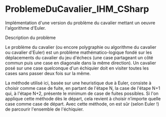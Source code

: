 # ProblemeDuCavalier_IHM_CSharp
Implémentation d'une version du problème du cavalier mettant un oeuvre l'algorithme d'Euler.

Description du problème

Le problème du cavalier (ou encore polygraphie ou algorithme du cavalier ou cavalier d'Euler) est un problème mathématico-logique fondé sur les déplacements du cavalier du jeu d'échecs (une case partageant un côté commun puis une case en diagonale dans la même direction). Un cavalier posé sur une case quelconque d'un échiquier doit en visiter toutes les cases sans passer deux fois sur la même.


La méthode utilisé ici, basée sur une heuristique due à Euler, consiste à choisir comme case de fuite, en partant de l'étape N, la case de l'étape N+1 qui, à l'étape N+2, présente le minimum de case de fuites possibles. Si l'on applique cette méthode dès le départ, cela revient à choisir n’importe quelle case comme case de départ. Avec cette méthode, on est sûr (selon Euler !) de parcourir l'ensemble de l'échiquier.

